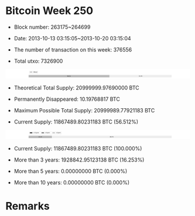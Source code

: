 # Bitcoin Week 250

- Block number: 263175~264699

- Date: 2013-10-13 03:15:05~2013-10-20 03:15:04

- The number of transaction on this week: 376556

- Total utxo: 7326900

![](../images/mined_week250.png)

- Theoretical Total Supply: 20999999.97690000 BTC

- Permanently Disappeared: 10.19768817 BTC

- Maximum Possible Total Supply: 20999989.77921183 BTC

- Current Supply: 11867489.80231183 BTC (56.512%)

![](../images/year_week250.png)


- Current Supply: 11867489.80231183 BTC (100.000%)

- More than 3 years: 1928842.95123138 BTC (16.253%)

- More than 5 years: 0.00000000 BTC (0.000%)

- More than 10 years: 0.00000000 BTC (0.000%)

# Remarks

